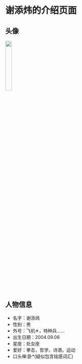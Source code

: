 # 谢添炜的介绍页面

## 头像
<img src="https://cdn.jsdelivr.net/gh/minglinxuan/txl/t/xtw.jpeg" width="20%">

## 人物信息

 - 名字：谢添炜
 - 性别：男
 - 外号：飞机✈，特种兵……
 - 出生日期：2004.09.06
 - 星座：处女座
 - 爱好：拳击，哲学，诗酒，运动
 - 口头禅:卧*(疑似包含铭感词汇)